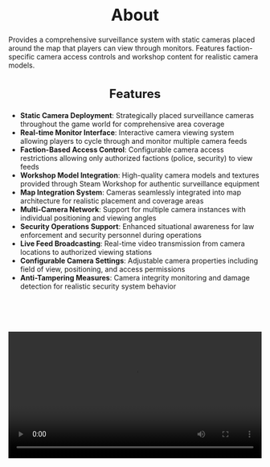 <h1 style="text-align:center; font-size:2rem; font-weight:bold;">About</h1>

Provides a comprehensive surveillance system with static cameras placed around the map that players can view through monitors. Features faction-specific camera access controls and workshop content for realistic camera models.

<h2 style="text-align:center; font-size:1.5rem; font-weight:bold;">Features</h2>

- **Static Camera Deployment**: Strategically placed surveillance cameras throughout the game world for comprehensive area coverage
- **Real-time Monitor Interface**: Interactive camera viewing system allowing players to cycle through and monitor multiple camera feeds
- **Faction-Based Access Control**: Configurable camera access restrictions allowing only authorized factions (police, security) to view feeds
- **Workshop Model Integration**: High-quality camera models and textures provided through Steam Workshop for authentic surveillance equipment
- **Map Integration System**: Cameras seamlessly integrated into map architecture for realistic placement and coverage areas
- **Multi-Camera Network**: Support for multiple camera instances with individual positioning and viewing angles
- **Security Operations Support**: Enhanced situational awareness for law enforcement and security personnel during operations
- **Live Feed Broadcasting**: Real-time video transmission from camera locations to authorized viewing stations
- **Configurable Camera Settings**: Adjustable camera properties including field of view, positioning, and access permissions
- **Anti-Tampering Measures**: Camera integrity monitoring and damage detection for realistic security system behavior

<br><br>

<p align="center">
  <video width="1200" style="max-width:100%; margin-bottom: 40px; margin-top: 20px;" controls>
    <source src="https://bleonheart.github.io/assets/cameras.mp4" type="video/mp4">
    Your browser does not support the video tag.
  </video>
</p>

<br><br>
